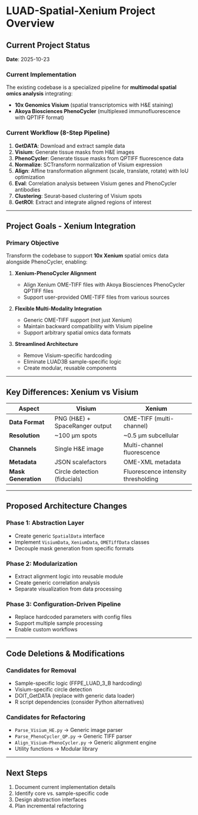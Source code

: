 # LUAD-Spatial-Xenium Project Overview

## Current Project Status
**Date**: 2025-10-23

### Current Implementation
The existing codebase is a specialized pipeline for **multimodal spatial omics analysis** integrating:
- **10x Genomics Visium** (spatial transcriptomics with H&E staining)
- **Akoya Biosciences PhenoCycler** (multiplexed immunofluorescence with QPTIFF format)

### Current Workflow (8-Step Pipeline)
1. **GetDATA**: Download and extract sample data
2. **Visium**: Generate tissue masks from H&E images
3. **PhenoCycler**: Generate tissue masks from QPTIFF fluorescence data
4. **Normalize**: SCTransform normalization of Visium expression
5. **Align**: Affine transformation alignment (scale, translate, rotate) with IoU optimization
6. **Eval**: Correlation analysis between Visium genes and PhenoCycler antibodies
7. **Clustering**: Seurat-based clustering of Visium spots
8. **GetROI**: Extract and integrate aligned regions of interest

---

## Project Goals - Xenium Integration

### Primary Objective
Transform the codebase to support **10x Xenium** spatial omics data alongside PhenoCycler, enabling:

1. **Xenium-PhenoCycler Alignment**
   - Align Xenium OME-TIFF files with Akoya Biosciences PhenoCycler QPTIFF files
   - Support user-provided OME-TIFF files from various sources

2. **Flexible Multi-Modality Integration**
   - Generic OME-TIFF support (not just Xenium)
   - Maintain backward compatibility with Visium pipeline
   - Support arbitrary spatial omics data formats

3. **Streamlined Architecture**
   - Remove Visium-specific hardcoding
   - Eliminate LUAD3B sample-specific logic
   - Create modular, reusable components

---

## Key Differences: Xenium vs Visium

| Aspect | Visium | Xenium |
|--------|--------|--------|
| **Data Format** | PNG (H&E) + SpaceRanger output | OME-TIFF (multi-channel) |
| **Resolution** | ~100 µm spots | ~0.5 µm subcellular |
| **Channels** | Single H&E image | Multi-channel fluorescence |
| **Metadata** | JSON scalefactors | OME-XML metadata |
| **Mask Generation** | Circle detection (fiducials) | Fluorescence intensity thresholding |

---

## Proposed Architecture Changes

### Phase 1: Abstraction Layer
- Create generic `SpatialData` interface
- Implement `VisiumData`, `XeniumData`, `OMETiffData` classes
- Decouple mask generation from specific formats

### Phase 2: Modularization
- Extract alignment logic into reusable module
- Create generic correlation analysis
- Separate visualization from data processing

### Phase 3: Configuration-Driven Pipeline
- Replace hardcoded parameters with config files
- Support multiple sample processing
- Enable custom workflows

---

## Code Deletions & Modifications

### Candidates for Removal
- Sample-specific logic (FFPE_LUAD_3_B hardcoding)
- Visium-specific circle detection
- DOIT_GetDATA (replace with generic data loader)
- R script dependencies (consider Python alternatives)

### Candidates for Refactoring
- `Parse_Visium_HE.py` → Generic image parser
- `Parse_PhenoCycler_QP.py` → Generic TIFF parser
- `Align_Visium-PhenoCycler.py` → Generic alignment engine
- Utility functions → Modular library

---

## Next Steps
1. Document current implementation details
2. Identify core vs. sample-specific code
3. Design abstraction interfaces
4. Plan incremental refactoring

